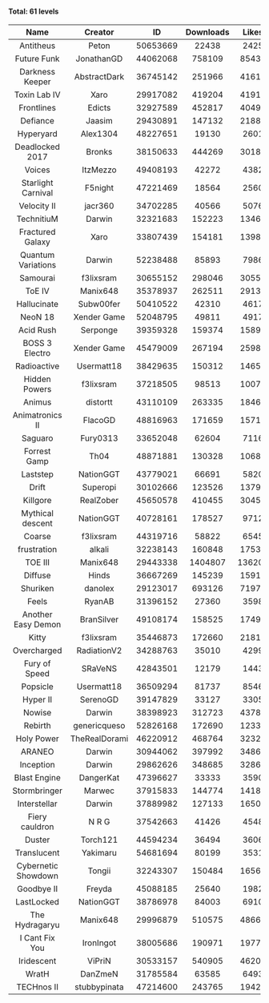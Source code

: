 #### Total: 61 levels

| Name | Creator | ID | Downloads | Likes |
|:---:|:---:|:---:|:---:|:---:|
| Antitheus | Peton | 50653669 | 22438 | 2425
| Future Funk | JonathanGD | 44062068 | 758109 | 85436
| Darkness Keeper | AbstractDark | 36745142 | 251966 | 41615
| Toxin Lab IV | Xaro | 29917082 | 419204 | 41911
| Frontlines | Edicts | 32927589 | 452817 | 40496
| Defiance | Jaasim | 29430891 | 147132 | 21888
| Hyperyard | Alex1304 | 48227651 | 19130 | 2601
| Deadlocked 2017 | Bronks | 38150633 | 444269 | 30183
| Voices | ItzMezzo | 49408193 | 42272 | 4382
| Starlight Carnival | F5night | 47221469 | 18564 | 2560
| Velocity II | jacr360 | 34702285 | 40566 | 5076
| TechnitiuM | Darwin | 32321683 | 152223 | 13469
| Fractured Galaxy  | Xaro | 33807439 | 154181 | 13981
| Quantum Variations | Darwin | 52238488 | 85893 | 7986
| Samourai | f3lixsram | 30655152 | 298046 | 30555
| ToE IV  | Manix648 | 35378937 | 262511 | 29137
| Hallucinate | Subw00fer | 50410522 | 42310 | 4617
| NeoN 18 | Xender Game | 52048795 | 49811 | 4917
| Acid Rush | Serponge | 39359328 | 159374 | 15897
| BOSS 3 Electro | Xender Game | 45479009 | 267194 | 25981
| Radioactive | Usermatt18 | 38429635 | 150312 | 14652
| Hidden Powers | f3lixsram | 37218505 | 98513 | 10072
| Animus | distortt | 43110109 | 263335 | 18462
| Animatronics II | FlacoGD | 48816963 | 171659 | 15714
| Saguaro | Fury0313 | 33652048 | 62604 | 7116
| Forrest Gamp | Th04 | 48871881 | 130328 | 10684
| Laststep | NationGGT | 43779021 | 66691 | 5820
| Drift | Superopi | 30102666 | 123526 | 13795
| Killgore | RealZober | 45650578 | 410455 | 30459
| Mythical descent | NationGGT | 40728161 | 178527 | 9712
| Coarse | f3lixsram | 44319716 | 58822 | 6545
| frustration | alkali | 32238143 | 160848 | 17532
| TOE III | Manix648 | 29443338 | 1404807 | 136204
| Diffuse | Hinds | 36667269 | 145239 | 15912
| Shuriken | danolex | 29123017 | 693126 | 71972
| Feels | RyanAB | 31396152 | 27360 | 3598
| Another Easy Demon | BranSilver | 49108174 | 158525 | 17492
| Kitty | f3lixsram | 35446873 | 172660 | 21817
| Overcharged | RadiationV2 | 34288763 | 35010 | 4299
| Fury of Speed | SRaVeNS | 42843501 | 12179 | 1443
| Popsicle | Usermatt18 | 36509294 | 81737 | 8546
| Hyper II | SerenoGD | 39147829 | 33127 | 3305
| Nowise | Darwin | 38398923 | 312723 | 43781
| Rebirth | genericqueso | 52826168 | 172690 | 12331
| Holy Power | TheRealDorami | 46220912 | 468764 | 32322
| ARANEO | Darwin | 30944062 | 397992 | 34860
| Inception | Darwin | 29862626 | 348685 | 32862
| Blast Engine | DangerKat | 47396627 | 33333 | 3590
| Stormbringer | Marwec | 37915833 | 144774 | 14182
| Interstellar | Darwin | 37889982 | 127133 | 16507
| Fiery cauldron | N R G | 37542663 | 41426 | 4548
| Duster | Torch121 | 44594234 | 36494 | 3606
| Translucent | Yakimaru | 54681694 | 80199 | 3531
| Cybernetic Showdown  | Tongii | 32243307 | 150484 | 16566
| Goodbye II | Freyda | 45088185 | 25640 | 1982
| LastLocked | NationGGT | 38786978 | 84003 | 6910
| The Hydragaryu | Manix648 | 29996879 | 510575 | 48668
| I Cant Fix You | IronIngot | 38005686 | 190971 | 19772
| Iridescent | ViPriN | 30533157 | 540905 | 46207
| WratH | DanZmeN | 31785584 | 63585 | 6493
| TECHnos II | stubbypinata | 47214600 | 243765 | 19429
